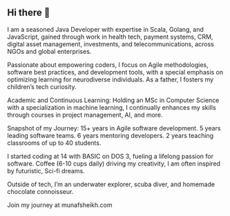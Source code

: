 ## Hi there 👋


I am a seasoned Java Developer with expertise in Scala, Golang, and JavaScript, gained through work in health tech, payment systems, CRM, digital asset management, investments, and telecommunications, across NGOs and global enterprises.

Passionate about empowering coders, I focus on Agile methodologies, software best practices, and development tools, with a special emphasis on optimizing learning for neurodiverse individuals. As a father, I fosters my children’s tech curiosity.

Academic and Continuous Learning: Holding an MSc in Computer Science with a specialization in machine learning, I continually enhances my skills through courses in project management, AI, and more.

Snapshot of my Journey:
15+ years in Agile software development.
5 years leading software teams.
6 years mentoring developers.
2 years teaching classrooms of up to 40 students.

I started coding at 14 with BASIC on DOS 3, fueling a lifelong passion for software. Coffee (6-10 cups daily) driving my creativity, I am often inspired by futuristic, Sci-fi dreams.

Outside of tech, I’m an underwater explorer, scuba diver, and homemade chocolate connoisseur.

Join my journey at munafsheikh.com
